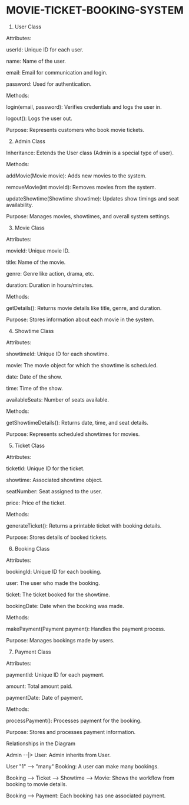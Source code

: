# MOVIE-TICKET-BOOKING-SYSTEM
1. User Class

Attributes:

userId: Unique ID for each user.

name: Name of the user.

email: Email for communication and login.

password: Used for authentication.

Methods:

login(email, password): Verifies credentials and logs the user in.

logout(): Logs the user out.

Purpose: Represents customers who book movie tickets.

2. Admin Class

Inheritance: Extends the User class (Admin is a special type of user).

Methods:

addMovie(Movie movie): Adds new movies to the system.

removeMovie(int movieId): Removes movies from the system.

updateShowtime(Showtime showtime): Updates show timings and seat availability.

Purpose: Manages movies, showtimes, and overall system settings.

3. Movie Class

Attributes:

movieId: Unique movie ID.

title: Name of the movie.

genre: Genre like action, drama, etc.

duration: Duration in hours/minutes.

Methods:

getDetails(): Returns movie details like title, genre, and duration.

Purpose: Stores information about each movie in the system.

4. Showtime Class

Attributes:

showtimeId: Unique ID for each showtime.

movie: The movie object for which the showtime is scheduled.

date: Date of the show.

time: Time of the show.

availableSeats: Number of seats available.

Methods:

getShowtimeDetails(): Returns date, time, and seat details.

Purpose: Represents scheduled showtimes for movies.

5. Ticket Class

Attributes:

ticketId: Unique ID for the ticket.

showtime: Associated showtime object.

seatNumber: Seat assigned to the user.

price: Price of the ticket.

Methods:

generateTicket(): Returns a printable ticket with booking details.

Purpose: Stores details of booked tickets.

6. Booking Class

Attributes:

bookingId: Unique ID for each booking.

user: The user who made the booking.

ticket: The ticket booked for the showtime.

bookingDate: Date when the booking was made.

Methods:

makePayment(Payment payment): Handles the payment process.

Purpose: Manages bookings made by users.

7. Payment Class

Attributes:

paymentId: Unique ID for each payment.

amount: Total amount paid.

paymentDate: Date of payment.

Methods:

processPayment(): Processes payment for the booking.

Purpose: Stores and processes payment information.

Relationships in the Diagram

Admin --|> User: Admin inherits from User.

User "1" --> "many" Booking: A user can make many bookings.

Booking --> Ticket --> Showtime --> Movie: Shows the workflow from booking to movie details.

Booking --> Payment: Each booking has one associated payment.
